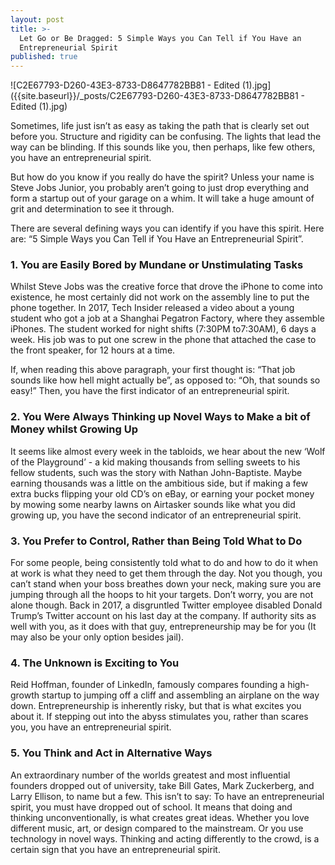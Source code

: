 ```yaml
---
layout: post
title: >-
  Let Go or Be Dragged: 5 Simple Ways you Can Tell if You Have an
  Entrepreneurial Spirit
published: true
---
```

![C2E67793-D260-43E3-8733-D8647782BB81 - Edited (1).jpg]({{site.baseurl}}/_posts/C2E67793-D260-43E3-8733-D8647782BB81 - Edited (1).jpg)


Sometimes, life just isn’t as easy as taking the path that is clearly set out before you. Structure and rigidity can be confusing. The lights that lead the way can be blinding. If this sounds like you, then perhaps, like few others, you have an entrepreneurial spirit. 

But how do you know if you really do have the spirit? Unless your name is Steve Jobs Junior, you probably aren’t going to just drop everything and form a startup out of your garage on a whim. It will take a huge amount of grit and determination to see it through. 

There are several defining ways you can identify if you have this spirit. Here are: “5 Simple Ways you Can Tell if You Have an Entrepreneurial Spirit”.

### **1. You are Easily Bored by Mundane or Unstimulating Tasks**

Whilst Steve Jobs was the creative force that drove the iPhone to come into existence, he most certainly did not work on the assembly line to put the phone together. In 2017, Tech Insider released a video about a young student who got a job at a Shanghai Pegatron Factory, where they assemble iPhones. The student worked for night shifts (7:30PM to7:30AM), 6 days a week. His job was to put one screw in the phone that attached the case to the front speaker, for 12 hours at a time. 

If, when reading this above paragraph, your first thought is: “That job sounds like how hell might actually be”, as opposed to: “Oh, that sounds so easy!” Then, you have the first indicator of an entrepreneurial spirit.

### **2. You Were Always Thinking up Novel Ways to Make a bit of Money whilst Growing Up**

It seems like almost every week in the tabloids, we hear about the new ‘Wolf of the Playground’ - a kid making thousands from selling sweets to his fellow students, such was the story with Nathan John-Baptiste. Maybe earning thousands was a little on the ambitious side, but if making a few extra bucks flipping your old CD’s on eBay, or earning your pocket money by mowing some nearby lawns on Airtasker sounds like what you did growing up, you have the second indicator of an entrepreneurial spirit.

### **3. You Prefer to Control, Rather than Being Told What to Do**

For some people, being consistently told what to do and how to do it when at work is what they need to get them through the day. Not you though, you can’t stand when your boss breathes down your neck, making sure you are jumping through all the hoops to hit your targets. Don’t worry, you are not alone though. Back in 2017, a disgruntled Twitter employee disabled Donald Trump’s Twitter account on his last day at the company. If authority sits as well with you, as it does with that guy, entrepreneurship may be for you (It may also be your only option besides jail).

### **4. The Unknown is Exciting to You**

Reid Hoffman, founder of LinkedIn, famously compares founding a high-growth startup to jumping off a cliff and assembling an airplane on the way down. Entrepreneurship is inherently risky, but that is what excites you about it. If stepping out into the abyss stimulates you, rather than scares you, you have an entrepreneurial spirit.

### **5. You Think and Act in Alternative Ways**

An extraordinary number of the worlds greatest and most influential founders dropped out of university, take Bill Gates, Mark Zuckerberg, and Larry Ellison, to name but a few. This isn’t to say: To have an entrepreneurial spirit, you must have dropped out of school. It means that doing and thinking unconventionally, is what creates great ideas. Whether you love different music, art, or design compared to the mainstream. Or you use technology in novel ways. Thinking and acting differently to the crowd, is a certain sign that you have an entrepreneurial spirit.
